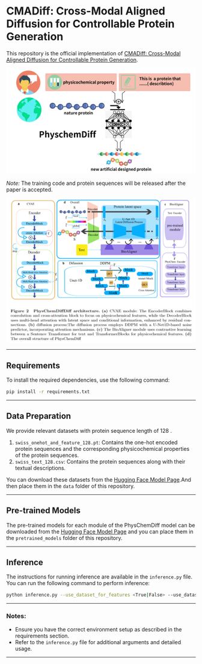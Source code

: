 # CMADiff: Cross-Modal Aligned Diffusion for Controllable Protein Generation

This repository is the official implementation of [CMADiff: Cross-Modal Aligned Diffusion for Controllable Protein Generation](https://huggingface.co/sanyier312/PhysChemDiff/tree/main).

![Introduction](imgs/intro.png)

*Note:* The training code and protein sequences will be released after the paper is accepted.

![Overview](imgs/overall.png)

---

## Requirements

To install the required dependencies, use the following command:

```bash
pip install -r requirements.txt
```

---

## Data Preparation

We provide relevant datasets with protein sequence length of 128 .

1. `swiss_onehot_and_feature_128.pt`: Contains the one-hot encoded protein sequences and the corresponding physicochemical properties of the protein sequences.
2. `swiss_text_128.csv`: Contains the protein sequences along with their textual descriptions.

You can download these datasets from the [Hugging Face Model Page](https://huggingface.co/sanyier312/PhysChemDiff/tree/main).And then place them in the `data` folder of this repository.

---

## Pre-trained Models

The pre-trained models for each module of the PhysChemDiff model can be downloaded from the [Hugging Face Model Page](https://huggingface.co/sanyier312/PhysChemDiff/tree/main) and you can place them in the `pretrained_models` folder of this repository.

---

## Inference

The instructions for running inference are available in the `inference.py` file. You can run the following command to perform inference:

```bash
python inference.py --use_dataset_for_features <True|False> --use_dataset_for_text <True|False> --num_samples <number> --seq_length <length> --custom_text <text> --num_timesteps <number>
```

---

### Notes:

- Ensure you have the correct environment setup as described in the requirements section.
- Refer to the `inference.py` file for additional arguments and detailed usage.

---

